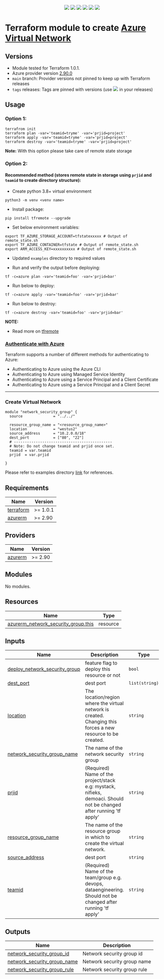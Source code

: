 <p align="center">
    <a href="https://github.com/tomarv2/terraform-azure-network-security-group/actions/workflows/pre-commit.yml" alt="Pre Commit">
        <img src="https://github.com/tomarv2/terraform-azure-network-security-group/actions/workflows/pre-commit.yml/badge.svg?branch=main" /></a>
    <a href="https://www.apache.org/licenses/LICENSE-2.0" alt="license">
        <img src="https://img.shields.io/github/license/tomarv2/terraform-azure-network-security-group" /></a>
    <a href="https://github.com/tomarv2/terraform-azure-network-security-group/tags" alt="GitHub tag">
        <img src="https://img.shields.io/github/v/tag/tomarv2/terraform-azure-network-security-group" /></a>
    <a href="https://github.com/tomarv2/terraform-azure-network-security-group/pulse" alt="Activity">
        <img src="https://img.shields.io/github/commit-activity/m/tomarv2/terraform-azure-network-security-group" /></a>
    <a href="https://stackoverflow.com/users/6679867/tomarv2" alt="Stack Exchange reputation">
        <img src="https://img.shields.io/stackexchange/stackoverflow/r/6679867"></a>
    <a href="https://twitter.com/intent/follow?screen_name=varuntomar2019" alt="follow on Twitter">
        <img src="https://img.shields.io/twitter/follow/varuntomar2019?style=social&logo=twitter"></a>
</p>

# Terraform module to create [Azure Virtual Network](https://azure.microsoft.com/en-us/services/virtual-network/#overview)

## Versions

- Module tested for Terraform 1.0.1.
- Azure provider version [2.90.0](https://registry.terraform.io/providers/hashicorp/azurerm/latest)
- `main` branch: Provider versions not pinned to keep up with Terraform releases
- `tags` releases: Tags are pinned with versions (use <a href="https://github.com/tomarv2/terraform-azure-network-security-group/tags" alt="GitHub tag">
        <img src="https://img.shields.io/github/v/tag/tomarv2/terraform-azure-network-security-group" /></a> in your releases)

## Usage

### Option 1:

```
terrafrom init
terraform plan -var='teamid=tryme' -var='prjid=project'
terraform apply -var='teamid=tryme' -var='prjid=project'
terraform destroy -var='teamid=tryme' -var='prjid=project'
```
**Note:** With this option please take care of remote state storage

### Option 2:

#### Recommended method (stores remote state in storage using `prjid` and `teamid` to create directory structure):

- Create python 3.8+ virtual environment
```
python3 -m venv <venv name>
```

- Install package:
```
pip install tfremote --upgrade
```

- Set below environment variables:
```
export TF_AZURE_STORAGE_ACCOUNT=tfstatexxxxx # Output of remote_state.sh
export TF_AZURE_CONTAINER=tfstate # Output of remote_state.sh
export ARM_ACCESS_KEY=xxxxxxxxxx # Output of remote_state.sh
```

- Updated `examples` directory to required values

- Run and verify the output before deploying:
```
tf -c=azure plan -var='teamid=foo' -var='prjid=bar'
```

- Run below to deploy:
```
tf -c=azure apply -var='teamid=foo' -var='prjid=bar'
```

- Run below to destroy:
```
tf -c=azure destroy -var='teamid=foo' -var='prjid=bar'
```
**NOTE:**

- Read more on [tfremote](https://github.com/tomarv2/tfremote)

### [Authenticate with Azure](https://registry.terraform.io/providers/hashicorp/azurerm/latest/docs)

Terraform supports a number of different methods for authenticating to Azure:

- Authenticating to Azure using the Azure CLI
- Authenticating to Azure using Managed Service Identity
- Authenticating to Azure using a Service Principal and a Client Certificate
- Authenticating to Azure using a Service Principal and a Client Secret

---

### Create Virtual Network

```
module "network_security_group" {
  source              = "../../"

  resource_group_name = "<resource_group_name>"
  location            = "westus2"
  source_address      = "10.2.0.0/18"
  dest_port           = ["80", "22"]
  # ---------------------------------------------
  # Note: Do not change teamid and prjid once set.
  teamid = var.teamid
  prjid  = var.prjid

}
```

Please refer to examples directory [link](examples) for references.

## Requirements

| Name | Version |
|------|---------|
| <a name="requirement_terraform"></a> [terraform](#requirement\_terraform) | >= 1.0.1 |
| <a name="requirement_azurerm"></a> [azurerm](#requirement\_azurerm) | >= 2.90 |

## Providers

| Name | Version |
|------|---------|
| <a name="provider_azurerm"></a> [azurerm](#provider\_azurerm) | >= 2.90 |

## Modules

No modules.

## Resources

| Name | Type |
|------|------|
| [azurerm_network_security_group.this](https://registry.terraform.io/providers/hashicorp/azurerm/latest/docs/resources/network_security_group) | resource |

## Inputs

| Name | Description | Type | Default | Required |
|------|-------------|------|---------|:--------:|
| <a name="input_deploy_network_security_group"></a> [deploy\_network\_security\_group](#input\_deploy\_network\_security\_group) | feature flag to deploy this resource or not | `bool` | `true` | no |
| <a name="input_dest_port"></a> [dest\_port](#input\_dest\_port) | dest port | `list(string)` | `[]` | no |
| <a name="input_location"></a> [location](#input\_location) | The location/region where the virtual network is created. Changing this forces a new resource to be created. | `string` | `"westus2"` | no |
| <a name="input_network_security_group_name"></a> [network\_security\_group\_name](#input\_network\_security\_group\_name) | The name of the network security group | `string` | `null` | no |
| <a name="input_prjid"></a> [prjid](#input\_prjid) | (Required) Name of the project/stack e.g: mystack, nifieks, demoaci. Should not be changed after running 'tf apply' | `string` | n/a | yes |
| <a name="input_resource_group_name"></a> [resource\_group\_name](#input\_resource\_group\_name) | The name of the resource group in which to create the virtual network. | `string` | n/a | yes |
| <a name="input_source_address"></a> [source\_address](#input\_source\_address) | dest port | `string` | `""` | no |
| <a name="input_teamid"></a> [teamid](#input\_teamid) | (Required) Name of the team/group e.g. devops, dataengineering. Should not be changed after running 'tf apply' | `string` | n/a | yes |

## Outputs

| Name | Description |
|------|-------------|
| <a name="output_network_security_group_id"></a> [network\_security\_group\_id](#output\_network\_security\_group\_id) | Network security group id |
| <a name="output_network_security_group_name"></a> [network\_security\_group\_name](#output\_network\_security\_group\_name) | Network security group name |
| <a name="output_network_security_group_rule"></a> [network\_security\_group\_rule](#output\_network\_security\_group\_rule) | Network security group rule |

